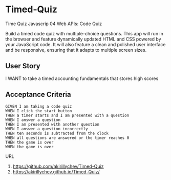 # Timed-Quiz
Time Quiz Javascrip
 04 Web APIs: Code Quiz

Build a timed code quiz with multiple-choice questions. This app will run in the browser and feature dynamically updated HTML and CSS powered by your JavaScript code. It will also feature a clean and polished user interface and be responsive, ensuring that it adapts to multiple screen sizes.

## User Story

I WANT to take a timed accounting fundamentals that stores high scores



## Acceptance Criteria

```
GIVEN I am taking a code quiz
WHEN I click the start button
THEN a timer starts and I am presented with a question
WHEN I answer a question
THEN I am presented with another question
WHEN I answer a question incorrectly 
THEN ten seconds is subtracted from the clock
WHEN all questions are answered or the timer reaches 0
THEN the game is over
WHEN the game is over
```

URL
1. https://github.com/akirillychev/Timed-Quiz
2. https://akirillychev.github.io/Timed-Quiz/


